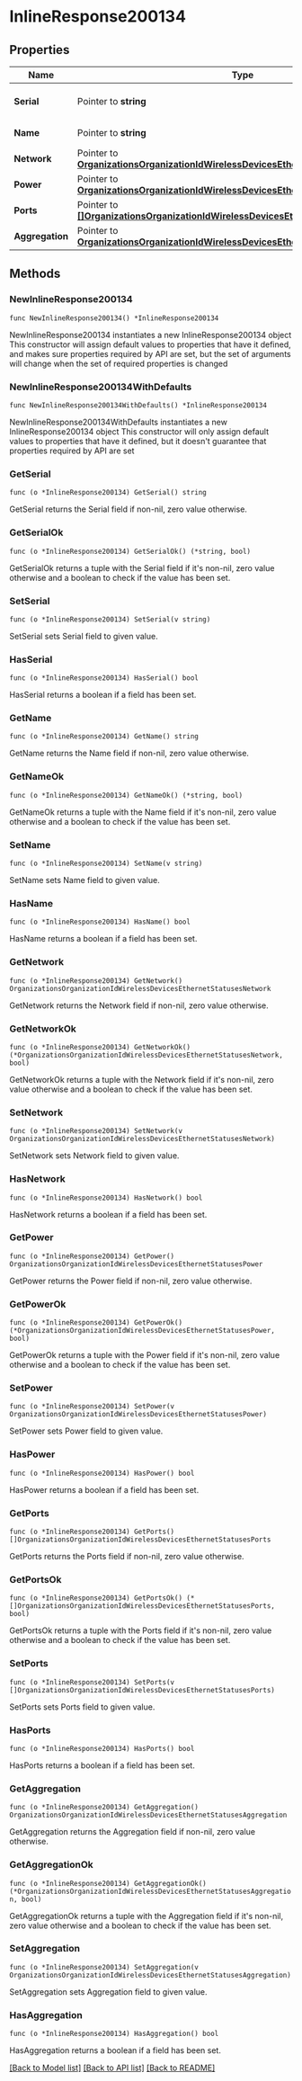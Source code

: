 # InlineResponse200134

## Properties

Name | Type | Description | Notes
------------ | ------------- | ------------- | -------------
**Serial** | Pointer to **string** | The serial number of the AP | [optional] 
**Name** | Pointer to **string** | The name of the AP | [optional] 
**Network** | Pointer to [**OrganizationsOrganizationIdWirelessDevicesEthernetStatusesNetwork**](OrganizationsOrganizationIdWirelessDevicesEthernetStatusesNetwork.md) |  | [optional] 
**Power** | Pointer to [**OrganizationsOrganizationIdWirelessDevicesEthernetStatusesPower**](OrganizationsOrganizationIdWirelessDevicesEthernetStatusesPower.md) |  | [optional] 
**Ports** | Pointer to [**[]OrganizationsOrganizationIdWirelessDevicesEthernetStatusesPorts**](OrganizationsOrganizationIdWirelessDevicesEthernetStatusesPorts.md) | List of port details | [optional] 
**Aggregation** | Pointer to [**OrganizationsOrganizationIdWirelessDevicesEthernetStatusesAggregation**](OrganizationsOrganizationIdWirelessDevicesEthernetStatusesAggregation.md) |  | [optional] 

## Methods

### NewInlineResponse200134

`func NewInlineResponse200134() *InlineResponse200134`

NewInlineResponse200134 instantiates a new InlineResponse200134 object
This constructor will assign default values to properties that have it defined,
and makes sure properties required by API are set, but the set of arguments
will change when the set of required properties is changed

### NewInlineResponse200134WithDefaults

`func NewInlineResponse200134WithDefaults() *InlineResponse200134`

NewInlineResponse200134WithDefaults instantiates a new InlineResponse200134 object
This constructor will only assign default values to properties that have it defined,
but it doesn't guarantee that properties required by API are set

### GetSerial

`func (o *InlineResponse200134) GetSerial() string`

GetSerial returns the Serial field if non-nil, zero value otherwise.

### GetSerialOk

`func (o *InlineResponse200134) GetSerialOk() (*string, bool)`

GetSerialOk returns a tuple with the Serial field if it's non-nil, zero value otherwise
and a boolean to check if the value has been set.

### SetSerial

`func (o *InlineResponse200134) SetSerial(v string)`

SetSerial sets Serial field to given value.

### HasSerial

`func (o *InlineResponse200134) HasSerial() bool`

HasSerial returns a boolean if a field has been set.

### GetName

`func (o *InlineResponse200134) GetName() string`

GetName returns the Name field if non-nil, zero value otherwise.

### GetNameOk

`func (o *InlineResponse200134) GetNameOk() (*string, bool)`

GetNameOk returns a tuple with the Name field if it's non-nil, zero value otherwise
and a boolean to check if the value has been set.

### SetName

`func (o *InlineResponse200134) SetName(v string)`

SetName sets Name field to given value.

### HasName

`func (o *InlineResponse200134) HasName() bool`

HasName returns a boolean if a field has been set.

### GetNetwork

`func (o *InlineResponse200134) GetNetwork() OrganizationsOrganizationIdWirelessDevicesEthernetStatusesNetwork`

GetNetwork returns the Network field if non-nil, zero value otherwise.

### GetNetworkOk

`func (o *InlineResponse200134) GetNetworkOk() (*OrganizationsOrganizationIdWirelessDevicesEthernetStatusesNetwork, bool)`

GetNetworkOk returns a tuple with the Network field if it's non-nil, zero value otherwise
and a boolean to check if the value has been set.

### SetNetwork

`func (o *InlineResponse200134) SetNetwork(v OrganizationsOrganizationIdWirelessDevicesEthernetStatusesNetwork)`

SetNetwork sets Network field to given value.

### HasNetwork

`func (o *InlineResponse200134) HasNetwork() bool`

HasNetwork returns a boolean if a field has been set.

### GetPower

`func (o *InlineResponse200134) GetPower() OrganizationsOrganizationIdWirelessDevicesEthernetStatusesPower`

GetPower returns the Power field if non-nil, zero value otherwise.

### GetPowerOk

`func (o *InlineResponse200134) GetPowerOk() (*OrganizationsOrganizationIdWirelessDevicesEthernetStatusesPower, bool)`

GetPowerOk returns a tuple with the Power field if it's non-nil, zero value otherwise
and a boolean to check if the value has been set.

### SetPower

`func (o *InlineResponse200134) SetPower(v OrganizationsOrganizationIdWirelessDevicesEthernetStatusesPower)`

SetPower sets Power field to given value.

### HasPower

`func (o *InlineResponse200134) HasPower() bool`

HasPower returns a boolean if a field has been set.

### GetPorts

`func (o *InlineResponse200134) GetPorts() []OrganizationsOrganizationIdWirelessDevicesEthernetStatusesPorts`

GetPorts returns the Ports field if non-nil, zero value otherwise.

### GetPortsOk

`func (o *InlineResponse200134) GetPortsOk() (*[]OrganizationsOrganizationIdWirelessDevicesEthernetStatusesPorts, bool)`

GetPortsOk returns a tuple with the Ports field if it's non-nil, zero value otherwise
and a boolean to check if the value has been set.

### SetPorts

`func (o *InlineResponse200134) SetPorts(v []OrganizationsOrganizationIdWirelessDevicesEthernetStatusesPorts)`

SetPorts sets Ports field to given value.

### HasPorts

`func (o *InlineResponse200134) HasPorts() bool`

HasPorts returns a boolean if a field has been set.

### GetAggregation

`func (o *InlineResponse200134) GetAggregation() OrganizationsOrganizationIdWirelessDevicesEthernetStatusesAggregation`

GetAggregation returns the Aggregation field if non-nil, zero value otherwise.

### GetAggregationOk

`func (o *InlineResponse200134) GetAggregationOk() (*OrganizationsOrganizationIdWirelessDevicesEthernetStatusesAggregation, bool)`

GetAggregationOk returns a tuple with the Aggregation field if it's non-nil, zero value otherwise
and a boolean to check if the value has been set.

### SetAggregation

`func (o *InlineResponse200134) SetAggregation(v OrganizationsOrganizationIdWirelessDevicesEthernetStatusesAggregation)`

SetAggregation sets Aggregation field to given value.

### HasAggregation

`func (o *InlineResponse200134) HasAggregation() bool`

HasAggregation returns a boolean if a field has been set.


[[Back to Model list]](../README.md#documentation-for-models) [[Back to API list]](../README.md#documentation-for-api-endpoints) [[Back to README]](../README.md)


